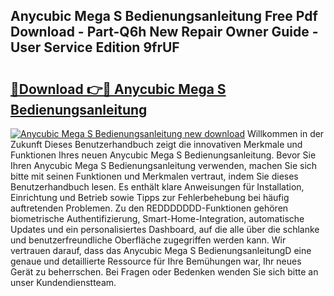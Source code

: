 ## Anycubic Mega S Bedienungsanleitung Free Pdf Download - Part-Q6h New Repair Owner Guide - User Service Edition 9frUF

# <h2><a href="http://df1x46.blite.top/?on=Anycubic+Mega+S+Bedienungsanleitung">🔗Download 👉🔴 Anycubic Mega S Bedienungsanleitung</a></h2>

[![Anycubic Mega S Bedienungsanleitung new download](https://i.imgur.com/lujVjoI.png)](http://df1x46.blite.top/?on=Anycubic+Mega+S+Bedienungsanleitung)
Willkommen in der Zukunft Dieses Benutzerhandbuch zeigt die innovativen Merkmale und Funktionen Ihres neuen Anycubic Mega S Bedienungsanleitung. Bevor Sie Ihren Anycubic Mega S Bedienungsanleitung verwenden, machen Sie sich bitte mit seinen Funktionen und Merkmalen vertraut, indem Sie dieses Benutzerhandbuch lesen. Es enthält klare Anweisungen für Installation, Einrichtung und Betrieb sowie Tipps zur Fehlerbehebung bei häufig auftretenden Problemen. Zu den REDDDDDDD-Funktionen gehören biometrische Authentifizierung, Smart-Home-Integration, automatische Updates und ein personalisiertes Dashboard, auf die alle über die schlanke und benutzerfreundliche Oberfläche zugegriffen werden kann. Wir vertrauen darauf, dass das Anycubic Mega S BedienungsanleitungD eine genaue und detaillierte Ressource für Ihre Bemühungen war, Ihr neues Gerät zu beherrschen. Bei Fragen oder Bedenken wenden Sie sich bitte an unser Kundendienstteam.
